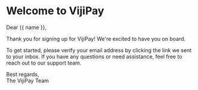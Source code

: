 # Welcome to VijiPay

Dear {{ name }},

Thank you for signing up for VijiPay! We're excited to have you on board. 

To get started, please verify your email address by clicking the link we sent to your inbox. If you have any questions or need assistance, feel free to reach out to our support team.

Best regards,  
The VijiPay Team